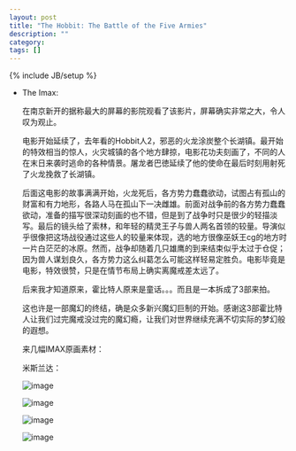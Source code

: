 ```yaml
---
layout: post
title: "The Hobbit: The Battle of the Five Armies"
description: ""
category: 
tags: []
---
```

{% include JB/setup %}

* The Imax:

	在南京新开的据称最大的屏幕的影院观看了该影片，屏幕确实非常之大，令人叹为观止。
	
	电影开始延续了，去年看的Hobbit人2，邪恶的火龙涂炭整个长湖镇。最开始的特效相当的惊人，火灾城镇的各个地方肆掠，电影花功夫刻画了，不同的人在末日来袭时逃命的各种情景。屠龙者巴徳延续了他的使命在最后时刻用射死了火龙挽救了长湖镇。
	
	后面这电影的故事满满开始，火龙死后，各方势力蠢蠢欲动，试图占有孤山的财富和有力地形，各路人马在孤山下一决雌雄。前面对战争前的各方势力蠢蠢欲动，准备的描写很深动刻画的也不错，但是到了战争时只是很少的轻描淡写。最后的镜头给了索林，和年轻的精灵王子与兽人两名首领的较量。导演似乎很像把这场战役通过这些人的较量来体现，选的地方很像巫妖王cg的地方时一片白茫茫的冰原。然而，战争却随着几只雄鹰的到来结束似乎太过于仓促；因为兽人谋划良久，各方势力这么纠葛怎么可能这样轻易定胜负。电影毕竟是电影，特效很赞，只是在情节布局上确实离魔戒差太远了。
	
	后来我才知道原来，霍比特人原来是童话。。。而且是一本拆成了3部来拍。
	
	这也许是一部魔幻的终结，确是众多新兴魔幻巨制的开始。感谢这3部霍比特人让我们过完魔戒没过完的魔幻瘾，让我们对世界继续充满不切实际的梦幻般的遐想。
	
	来几幅IMAX原画素材：
	
	米斯兰达：
	
	
	![image](http://mytutu.qiniudn.com/hobbit.jpg)
	
	
	![image](http://mytutu.qiniudn.com/hobbit1.jpg)
	
	
	![image](http://mytutu.qiniudn.com/hobbit2.jpg)
	
	
	![image](http://mytutu.qiniudn.com/hobbit3.jpg)


